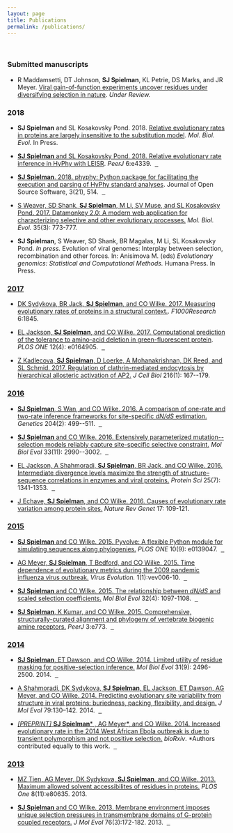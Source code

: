 ```yaml
---
layout: page
title: Publications
permalink: /publications/
---
```


<br>


### Submitted manuscripts

+ R Maddamsetti, DT Johnson, **SJ Spielman**, KL Petrie, DS Marks, and JR Meyer. [Viral gain-of-function experiments uncover residues under diversifying selection in nature](https://doi.org/10.1101/242495). *Under Review.*


### 2018

+ **SJ Spielman** and SL Kosakovsky Pond. 2018. [Relative evolutionary rates in proteins are largely insensitive to the substitution model](https://doi.org/10.1093/molbev/msy127).  *Mol. Biol. Evol.* In Press. &nbsp;<a href="https://github.com/sjspielman/protein_rates_models" class="info-link"><span class="fa fa-github" style = "color:black"> 

+ **SJ Spielman** and SL Kosakovsky Pond. 2018. [Relative evolutionary rate inference in HyPhy with LEISR](https://peerj.com/articles/4339/). *PeerJ* 6:e4339. &nbsp;<a href="https://github.com/sjspielman/leisr_validation" class="info-link"><span class="fa fa-github" style = "color:black"> &nbsp;<a href="/files/SpielmanPond2018_PeerJ.pdf" class="info-link"><span class="fa fa-file-pdf-o" style = "color:black">

+ **SJ Spielman**. 2018. [phyphy: Python package for facilitating the execution and parsing of HyPhy standard analyses](https://doi.org/10.21105/joss.00514). Journal of Open Source Software, 3(21), 514. &nbsp;<a href="https://github.com/sjspielman/phyphy" class="info-link"><span class="fa fa-github" style = "color:black"> &nbsp;<a href="/files/Spielman2018_JOSS.pdf" class="info-link"><span class="fa fa-file-pdf-o" style = "color:black">

+ S Weaver, SD Shank, **SJ Spielman**, M Li, SV Muse, and SL Kosakovsky Pond. 2017. [Datamonkey 2.0: A modern web application for characterizing selective and other evolutionary processes.](https://doi.org/10.1093/molbev/msx335) *Mol. Biol. Evol.* 35(3): 773-777.

+ **SJ Spielman**, S Weaver, SD Shank, BR Magalas, M Li, SL Kosakovsky Pond. *In press.* Evolution of viral genomes: Interplay between selection,
recombination and other forces. In: Anisimova M. (eds) *Evolutionary genomics: Statistical and Computational Methods.* Humana Press. In Press. &nbsp;<a href="https://github.com/veg/evogenomics_hyphy" class="info-link"><span class="fa fa-github" style = "color:black">


### 2017

+ DK Sydykova, BR Jack, **SJ Spielman**, and CO Wilke. 2017. [Measuring evolutionary rates of proteins in a structural context.](https://f1000research.com/articles/6-1845/v1). *F1000Research* 6:1845. &nbsp;<a href="https://github.com/clauswilke/proteinER/" class="info-link"><span class="fa fa-github" style = "color:black">

+ EL Jackson, **SJ Spielman**, and CO Wilke. 2017. [Computational prediction of the tolerance to amino-acid deletion in green-fluorescent protein](http://journals.plos.org/plosone/article?id=10.1371/journal.pone.0164905). *PLOS ONE* 12(4): e0164905.
&nbsp;<a href="https://github.com/wilkelab/eGFP_deletion_prediction" class="info-link"><span class="fa fa-github" style = "color:black">
&nbsp;<a href="/files/JacksonSpielmanWilke2016_PLOSONE.pdf" class="info-link"><span class="fa fa-file-pdf-o" style = "color:black">


+ Z Kadlecova, **SJ Spielman**, D Loerke, A Mohanakrishnan, DK Reed, and SL Schmid. 2017. [Regulation of clathrin-mediated endocytosis by hierarchical allosteric activation of AP2.](http://jcb.rupress.org/content/216/1/167) *J Cell Biol* 216(1): 167--179.
&nbsp;<a href="/files/Kadlecovaetal2017_JCB.pdf" class="info-link"><span class="fa fa-file-pdf-o" style = "color:black">



### 2016

+ **SJ Spielman**, S Wan, and CO Wilke. 2016. [A comparison of one-rate and two-rate inference frameworks for site-specific *dN/dS* estimation.](http://www.genetics.org/content/early/2016/08/15/genetics.115.185264) *Genetics* 204(2): 499--511.
&nbsp;<a href="https://github.com/sjspielman/dnds_1rate_2rate" class="info-link"><span class="fa fa-github" style = "color:black">
&nbsp;<a href="/files/SpielmanWanWilke2016_Genetics.pdf" class="info-link"><span class="fa fa-file-pdf-o" style = "color:black">

+ **SJ Spielman** and CO Wilke. 2016. [Extensively parameterized mutation--selection models reliably capture site-specific selective constraint.](http://mbe.oxfordjournals.org/content/early/2016/09/08/molbev.msw171) *Mol Biol Evol* 33(11): 2990--3002.
&nbsp;<a href="https://github.com/sjspielman/mutsel_benchmark" class="info-link"><span class="fa fa-github" style = "color:black">
&nbsp;<a href="/files/SpielmanWilke2016_MBE.pdf" class="info-link"><span class="fa fa-file-pdf-o" style = "color:black">

+ EL Jackson, A Shahmoradi, **SJ Spielman**, BR Jack, and CO Wilke. 2016. [Intermediate divergence levels maximize the strength of structure–sequence correlations in enzymes and viral proteins.](http://onlinelibrary.wiley.com/doi/10.1002/pro.2920/full) *Protein Sci* 25(7): 1341-1353.
&nbsp;<a href="https://github.com/wilkelab/rate_variability_variation" class="info-link"><span class="fa fa-github" style = "color:black">
&nbsp;<a href="/files/Jacksonetal2016_ProtSci.pdf" class="info-link"><span class="fa fa-file-pdf-o" style = "color:black">

+ J Echave, **SJ Spielman**, and CO Wilke. 2016. [Causes of evolutionary rate variation among protein sites.](http://dx.doi.org/10.1038/nrg.2015.18) *Nature Rev Genet* 17: 109-121.
&nbsp;<a href="/files/EchaveSpielmanWilke2016_NRG.pdf" class="info-link"><span class="fa fa-file-pdf-o" style = "color:black">


### 2015

+ **SJ Spielman** and CO Wilke. 2015. [Pyvolve: A flexible Python module for simulating sequences along phylogenies.](http://journals.plos.org/plosone/article?id=10.1371/journal.pone.0139047) *PLOS ONE* 10(9): e0139047.
&nbsp;<a href="https://github.com/sjspielman/pyvolve" class="info-link"><span class="fa fa-github" style = "color:black">
&nbsp;<a href="/files/SpielmanWilke2015_PLoSONE.pdf" class="info-link"><span class="fa fa-file-pdf-o" style = "color:black">

+ AG Meyer, **SJ Spielman**, T Bedford, and CO Wilke. 2015. [Time dependence of evolutionary metrics
during the 2009 pandemic influenza virus outbreak.](http://ve.oxfordjournals.org/content/1/1/vev006)  *Virus Evolution.* 1(1):vev006-10.
&nbsp;<a href="https://github.com/wilkelab/influenza_pH1N1_timecourse" class="info-link"><span class="fa fa-github" style = "color:black">
&nbsp;<a href="/files/Meyeretal2015_VE.pdf" class="info-link"><span class="fa fa-file-pdf-o" style = "color:black">


+ **SJ Spielman** and CO Wilke. 2015. [The relationship between *dN/dS* and scaled selection coefficients.](http://mbe.oxfordjournals.org/content/32/4/1097) *Mol Biol Evol* 32(4): 1097-1108.
&nbsp;<a href="http://github.com/clauswilke/Omega_Mutsel" class="info-link"><span class="fa fa-github" style = "color:black">
&nbsp;<a href="/files/SpielmanWilke2015_MBE.pdf" class="info-link"><span class="fa fa-file-pdf-o" style = "color:black">


+ **SJ Spielman**, K Kumar, and CO Wilke. 2015. [Comprehensive, structurally-curated alignment and phylogeny of vertebrate biogenic amine receptors.](http://dx.doi.org/10.7717/peerj.773) *PeerJ* 3:e773.
&nbsp;<a href="http://github.com/sjspielman/amine_receptors" class="info-link"><span class="fa fa-github" style = "color:black">
&nbsp;<a href="/files/SpielmanKumarWilke2015_PeerJ.pdf" class="info-link"><span class="fa fa-file-pdf-o" style = "color:black">


### 2014


+ **SJ Spielman**, ET Dawson, and CO Wilke. 2014. [Limited utility of residue masking for positive-selection inference.](http://mbe.oxfordjournals.org/content/31/9/2496.long) *Mol Biol Evol* 31(9): 2496-2500. 2014.
&nbsp;<a href="http://github.com/sjspielman/alignment_filtering" class="info-link"><span class="fa fa-github" style = "color:black">
&nbsp;<a href="/files/SpielmanDawsonWilke2014_MBE.pdf" class="info-link"><span class="fa fa-file-pdf-o" style = "color:black">


+ A Shahmoradi, DK Sydykova, **SJ Spielman**, EL Jackson, ET Dawson, AG Meyer, and CO Wilke. 2014. [Predicting evolutionary site variability from structure in viral proteins: buriedness, packing, flexibility, and design.](http://dx.doi.org/10.1007/s00239-014-9644-x) *J Mol Evol* 79:130–142. 2014.
&nbsp;<a href="https://github.com/clauswilke/structural_prediction_of_ER" class="info-link"><span class="fa fa-github" style = "color:black">
&nbsp;<a href="/files/Shahmoradietal2014_JME.pdf" class="info-link"><span class="fa fa-file-pdf-o" style = "color:black">


+ *[PREPRINT]* **SJ Spielman**\* , AG Meyer\*, and CO Wilke. 2014. [Increased evolutionary rate in the 2014 West African Ebola outbreak is due to transient polymorphism and not positive selection.](http://dx.doi.org/10.1101/011429) *bioRxiv*. \*Authors contributed equally to this work.&nbsp;&nbsp;<a href="https://github.com/wilkelab/EBOV_H1N1" class="info-link"><span class="fa fa-github" style = "color:black"> &nbsp;<a href="/files/SpielmanMeyerWilke2014_bioRxiv.pdf" class="info-link"><span class="fa fa-file-pdf-o" style = "color:black">



### 2013

+ MZ Tien, AG Meyer, DK Sydykova, **SJ Spielman**, and CO Wilke. 2013. [Maximum allowed solvent accessibilites of residues in proteins.](http://journals.plos.org/plosone/article?id=10.1371/journal.pone.0080635) *PLOS One* 8(11):e80635. 2013.
&nbsp;<a href="/files/Tienetal2013_PLoSONE.pdf" class="info-link"><span class="fa fa-file-pdf-o" style = "color:black">


+ **SJ Spielman** and CO Wilke. 2013. [Membrane environment imposes unique selection pressures in transmembrane domains of G-protein coupled receptors.](http://link.springer.com/article/10.1007%2Fs00239-012-9538-8) *J Mol Evol* 76(3):172-182. 2013.
&nbsp;<a href="http://github.com/sjspielman/mammalian_gpcr_selection" class="info-link"><span class="fa fa-github" style = "color:black">
&nbsp;<a href="/files/SpielmanWilke2013_JME.pdf" class="info-link"><span class="fa fa-file-pdf-o" style = "color:black">

